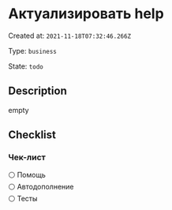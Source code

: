 # Актуализировать help

Created at: `2021-11-18T07:32:46.266Z`

Type: `business`

State: `todo`

## Description
empty

## Checklist
### Чек-лист
⚪ Помощь\
⚪ Автодополнение\
⚪ Тесты
